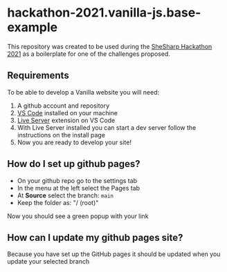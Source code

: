 # hackathon-2021.vanilla-js.base-example

This repository was created to be used during the [SheSharp Hackathon 2021](https://www.shesharp.co/2021-hackathon/) as a boilerplate for one of the challenges proposed.

## Requirements

To be able to develop a Vanilla website you will need:

1. A github account and repository
2. [VS Code](https://code.visualstudio.com/download) installed on your machine
3. [Live Server](https://marketplace.visualstudio.com/items?itemName=ritwickdey.LiveServer) extension on VS Code
4. With Live Server installed you can start a dev server follow the instructions on the install page
5. Now you are ready to develop your site!

## How do I set up github pages?

- On your github repo go to the settings tab
- In the menu at the left select the Pages tab
- At **Source** select the branch: `main`
- Keep the folder as: "/ (root)"

Now you should see a green popup with your link

## How can I update my github pages site?

Because you have set up the GitHub pages it should be updated when you update your selected branch
